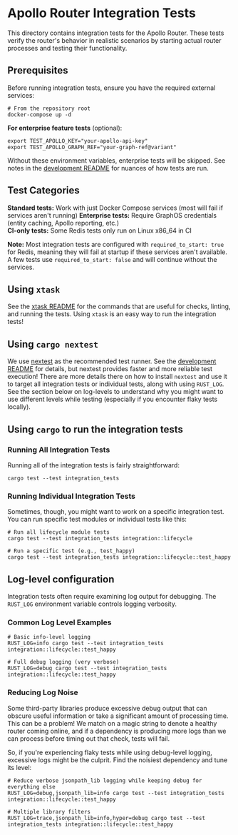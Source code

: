 # Apollo Router Integration Tests

This directory contains integration tests for the Apollo Router. These tests verify the router's behavior in realistic
scenarios by starting actual router processes and testing their functionality.

## Prerequisites

Before running integration tests, ensure you have the required external services:

```shell
# From the repository root
docker-compose up -d
```

**For enterprise feature tests** (optional):

```shell
export TEST_APOLLO_KEY="your-apollo-api-key"  
export TEST_APOLLO_GRAPH_REF="your-graph-ref@variant"
```

Without these environment variables, enterprise tests will be skipped. See notes in
the [development README](../../DEVELOPMENT.md#testing) for nuances of how tests are run.

## Test Categories

**Standard tests:** Work with just Docker Compose services (most will fail if services aren't running)
**Enterprise tests:** Require GraphOS credentials (entity caching, Apollo reporting, etc.)  
**CI-only tests:** Some Redis tests only run on Linux x86_64 in CI

**Note:** Most integration tests are configured with `required_to_start: true` for Redis, meaning they will
fail at startup if these services aren't available. A few tests use `required_to_start: false` and will continue without
the services.

## Using `xtask`

See the [xtask README](../../xtask/README.md) for the commands that are useful for checks, linting, and running the
tests. Using `xtask` is an easy way to run the integration tests!

## Using `cargo nextest`

We use [nextest](https://nexte.st/) as the recommended test runner. See
the [development README](../../DEVELOPMENT.md#testing) for details, but nextest provides faster and more reliable test
execution! There are more details there on how to install `nextest` and use it to target all integration tests or
individual tests, along with using `RUST_LOG`. See the section below on log-levels to understand why you might want to
use different levels while testing (especially if you encounter flaky tests locally).

## Using `cargo` to run the integration tests

### Running All Integration Tests

Running all of the integration tests is fairly straightforward:

```shell
cargo test --test integration_tests
```

### Running Individual Integration Tests

Sometimes, though, you might want to work on a specific integration test. You can run specific test modules or
individual tests like this:

```shell
# Run all lifecycle module tests
cargo test --test integration_tests integration::lifecycle

# Run a specific test (e.g., test_happy)
cargo test --test integration_tests integration::lifecycle::test_happy
```

## Log-level configuration

Integration tests often require examining log output for debugging. The `RUST_LOG` environment variable controls logging
verbosity.

### Common Log Level Examples

```shell
# Basic info-level logging
RUST_LOG=info cargo test --test integration_tests integration::lifecycle::test_happy

# Full debug logging (very verbose)
RUST_LOG=debug cargo test --test integration_tests integration::lifecycle::test_happy
```

### Reducing Log Noise

Some third-party libraries produce excessive debug output that can obscure useful information or take a significant
amount of processing time. This can be a problem! We match on a magic string to denote a healthy router coming online,
and if a dependency is producing more logs than we can process before timing out that check, tests will fail.

So, if you're experiencing flaky tests while using debug-level logging, excessive logs might be the culprit. Find the
noisiest dependency and tune its level:

```shell
# Reduce verbose jsonpath_lib logging while keeping debug for everything else
RUST_LOG=debug,jsonpath_lib=info cargo test --test integration_tests integration::lifecycle::test_happy

# Multiple library filters
RUST_LOG=trace,jsonpath_lib=info,hyper=debug cargo test --test integration_tests integration::lifecycle::test_happy
```
